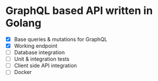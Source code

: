 # GraphQL based API written in Golang

- [x] Base queries & mutations for GraphQL
- [x] Working endpoint
- [ ] Database integration
- [ ] Unit & integration tests
- [ ] Client side API integration
- [ ] Docker
